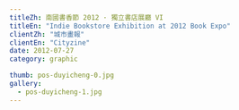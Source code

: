 ```yaml
---
titleZh: 南國書香節 2012 · 獨立書店展廳 VI
titleEn: "Indie Bookstore Exhibition at 2012 Book Expo"
clientZh: "城市畫報"
clientEn: "Cityzine"
date: 2012-07-27
category: graphic

thumb: pos-duyicheng-0.jpg
gallery:
  - pos-duyicheng-1.jpg
---
```

